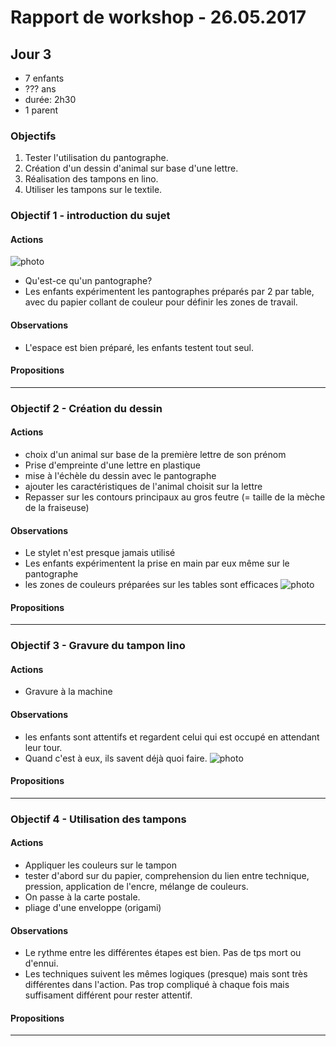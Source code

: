 # Rapport de workshop - 26.05.2017
## Jour 3

- 7 enfants
- ??? ans
- durée: 2h30 
- 1 parent

### Objectifs

1. Tester l'utilisation du pantographe. 
3. Création d'un dessin d'animal sur base d'une lettre.
4. Réalisation des tampons en lino. 
5. Utiliser les tampons sur le textile. 

### Objectif 1 - introduction du sujet
#### Actions
![photo]()  
- Qu'est-ce qu'un pantographe?
- Les enfants expérimentent les pantographes préparés par 2 par table, avec du papier collant de couleur pour définir les zones de travail.
#### Observations
- L'espace est bien préparé, les enfants testent tout seul. 
#### Propositions
---- 

### Objectif 2 - Création du dessin
#### Actions
- choix d'un animal sur base de la première lettre de son prénom
- Prise d'empreinte d'une lettre en plastique
- mise à l'échèle du dessin avec le pantographe
- ajouter les caractéristiques de l'animal choisit sur la lettre
- Repasser sur les contours principaux au gros feutre (= taille de la mèche de la fraiseuse)
#### Observations
- Le stylet n'est presque jamais utilisé
- Les enfants expérimentent la prise en main par eux même sur le pantographe
- les zones de couleurs préparées sur les tables sont efficaces
![photo]()
#### Propositions
---

### Objectif 3 - Gravure du tampon lino
#### Actions
- Gravure à la machine  
#### Observations
- les enfants sont attentifs et regardent celui qui est occupé en attendant leur tour. 
- Quand c'est à eux, ils savent déjà quoi faire. 
![photo]()
#### Propositions
--- 

### Objectif 4 - Utilisation des tampons
#### Actions
- Appliquer les couleurs sur le tampon
- tester d'abord sur du papier, comprehension du lien entre technique, pression, application de l'encre, mélange de couleurs. 
- On passe à la carte postale.
- pliage d'une enveloppe (origami)
#### Observations
- Le rythme entre les différentes étapes est bien. Pas de tps mort ou d'ennui. 
- Les techniques suivent les mêmes logiques (presque) mais sont très différentes dans l'action. Pas trop compliqué à chaque fois mais suffisament différent pour rester attentif. 
#### Propositions
--- 
